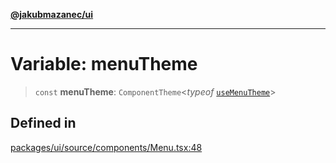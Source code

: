 [**@jakubmazanec/ui**](../README.md)

---

# Variable: menuTheme

> `const` **menuTheme**: `ComponentTheme`\<_typeof_ [`useMenuTheme`](../functions/useMenuTheme.md)\>

## Defined in

[packages/ui/source/components/Menu.tsx:48](https://github.com/jakubmazanec/tools/blob/92d3fc1374d1ad6d45198d05d061e0f856a89434/packages/ui/source/components/Menu.tsx#L48)
